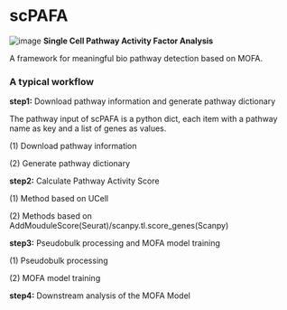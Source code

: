 # scPAFA
![image](https://github.com/ZhuoliHuang/scPAFA/assets/61071877/3b3de70c-0bb6-438b-84e8-aaa705897390)
**Single Cell Pathway Activity Factor Analysis**

A framework for meaningful bio pathway detection based on MOFA.

### A typical workflow
**step1:** Download pathway information and generate pathway dictionary
  
The pathway input of scPAFA is a python dict, each item with a pathway name as key and a list of genes as values.

(1) Download pathway information

(2) Generate pathway dictionary

**step2:** Calculate Pathway Activity Score

(1) Method based on UCell 

(2) Methods based on AddMouduleScore(Seurat)/scanpy.tl.score_genes(Scanpy)

**step3:** Pseudobulk processing and MOFA model training

(1)  Pseudobulk processing

(2)  MOFA model training

**step4:** Downstream analysis of the MOFA Model
